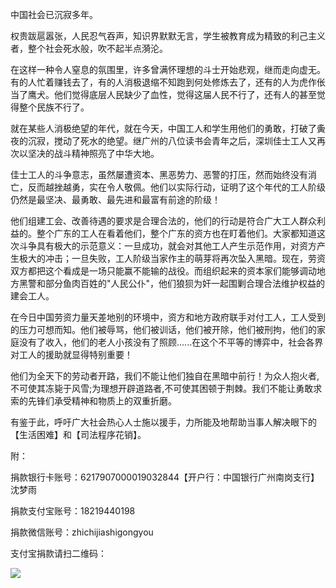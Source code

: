 中国社会已沉寂多年。

权贵跋扈嚣张，人民忍气吞声，知识界默默无言，学生被教育成为精致的利己主义者，整个社会死水般，吹不起半点漪沦。

在这样一种令人窒息的氛围里，许多曾满怀理想的斗士开始悲观，继而走向虚无。有的人忙着赚钱去了，有的人消极退缩不知跑到何处修炼去了，还有的人为虎作伥当了鹰犬。他们觉得底层人民缺少了血性，觉得这届人民不行了，还有人的甚至觉得整个民族不行了。

就在某些人消极绝望的年代，就在今天，中国工人和学生用他们的勇敢，打破了夤夜的沉寂，搅动了死水的绝望。继广州的八位读书会青年之后，深圳佳士工人又再次以坚决的战斗精神照亮了中华大地。

佳士工人的斗争意志，虽然屡遭资本、黑恶势力、恶警的打压，然而始终没有消亡，反而越挫越勇，实在令人敬佩。他们以实际行动，证明了这个年代的工人阶级仍然是最坚决、最勇敢、最先进和最富有前途的阶级！

他们组建工会、改善待遇的要求是合理合法的，他们的行动是符合广大工人群众利益的。整个广东的工人在看着他们，整个广东的资方也在盯着他们。大家都知道这次斗争具有极大的示范意义：一旦成功，就会对其他工人产生示范作用，对资方产生极大的冲击；一旦失败，工人阶级当家作主的萌芽将再次坠入黑暗。现在，劳资双方都把这个看成是一场只能赢不能输的战役。而组织起来的资本家们能够调动地方黑警和部分鱼肉百姓的"人民公仆"，他们狼狈为奸一起围剿合理合法维护权益的建会工人。

在今日中国劳资力量天差地别的环境中，资方和地方政府联手对付工人，工人受到的压力可想而知。他们被辱骂，他们被训话，他们被开除，他们被刑拘，他们的家庭没有了收入，他们的老人小孩没有了照顾......在这个不平等的博弈中，社会各界对工人的援助就显得特别重要！

他们为全天下的劳动者开路，我们不能让他们独自在黑暗中前行！为众人抱火者,不可使其冻毙于风雪;为理想开辟道路者,不可使其困顿于荆棘。我们不能让勇敢求索的先锋们承受精神和物质上的双重折磨。

有鉴于此，呼吁广大社会热心人士施以援手，力所能及地帮助当事人解决眼下的【生活困难】和【司法程序花销】。

附：

捐款银行卡账号：6217907000019032844【开户行：中国银行广州南岗支行】沈梦雨

捐款支付宝账号：18219440198

捐款微信账号：zhichijiashigongyou

支付宝捐款请扫二维码：

![](http://sdxf02.ga/wp-content/uploads/2018/08/word-image.jpeg)
